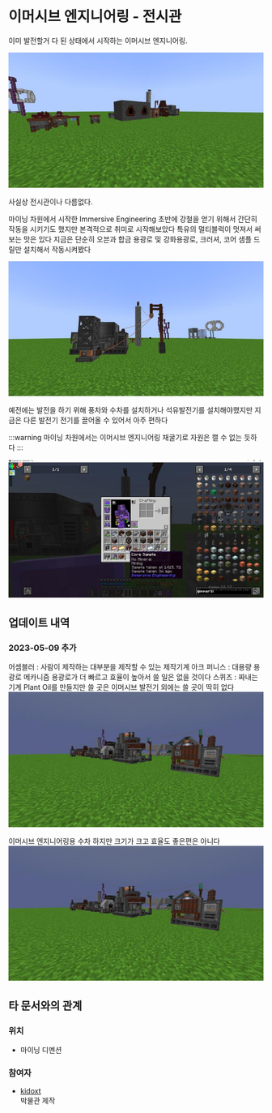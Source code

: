 # 이머시브 엔지니어링 - 전시관

이미 발전할거 다 된 상태에서 시작하는 이머시브 엔지니어링.

![asdf](../../asset/systems/ie_main/item1.jpg)

사실상 전시관이나 다름없다.

마이닝 차원에서 시작한 Immersive Engineering
초반에 강철을 얻기 위해서 간단히 작동을 시키기도 했지만 본격적으로 취미로 시작해보았다
특유의 멀티블럭이 멋져서 써보는 맛은 있다
지금은 단순히 오븐과 합금 용광로 및 강화용광로, 크러셔, 코어 샘플 드릴만 설치해서 작동시켜봤다

![asdf](../../asset/systems/ie_main/item2.jpg)

예전에는 발전을 하기 위해 풍차와 수차를 설치하거나 석유발전기를 설치해야했지만 지금은 다른 발전기 전기를 끌어올 수 있어서 아주 편하다

:::warning
마이닝 차원에서는 이머시브 엔지니어링 채굴기로 자원은 캘 수 없는 듯하다
:::

![sdf](../../asset/ie_main/../systems/ie_main/no_coil_mineral.jpg)

## 업데이트 내역
### 2023-05-09 추가

어셈블러 : 사람이 제작하는 대부분을 제작할 수 있는 제작기계
아크 퍼니스 : 대용량 용광로 메카니즘 용광로가 더 빠르고 효율이 높아서 쓸 일은 없을 것이다
스퀴즈 : 짜내는 기계 Plant Oil를 만들지만 쓸 곳은 이머시브 발전기 외에는 쓸 곳이 딱히 없다
![asdf](../../asset/systems/ie_main/assem_arcfurnace.jpg)

이머시브 엔지니어링용 수차 하지만 크기가 크고 효율도 좋은편은 아니다
![asdf](../../asset/systems/ie_main/assem_arcfurnace.jpg)

## 타 문서와의 관계
### 위치
<!-- tag_source_open:link_list:building_spot -->
- 마이닝 디멘션
<!-- tag_close -->

### 참여자
<!-- tag_source_open:link_list:member_contribute -->
- [kidoxt](../members/kidoxt.md)  
박물관 제작
<!-- tag_close-->
